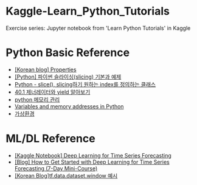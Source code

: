 # Kaggle-Learn_Python_Tutorials
Exercise series: Jupyter notebook from 'Learn Python Tutorials' in Kaggle   

# Python Basic Reference
- [[Korean blog] Properties](https://dojang.io/mod/page/view.php?id=2476)   
- [[Python] 파이썬 슬라이싱(slicing) 기본과 예제](https://twpower.github.io/119-python-list-slicing-examples)   
- [Python - slice(), slicing하기 원하는 index를 정의하는 클래스](https://technote.kr/255)   
- [40.1 제너레이터와 yield 알아보기](https://dojang.io/mod/page/view.php?id=2412)   
- [python 메모리 관리](https://leemoney93.tistory.com/25)   
- [Variables and memory addresses in Python](https://medium.com/@daniel.tooke/variables-and-memory-addresses-in-python-6d96d672ed3d)
- [가상환경](https://galid1.tistory.com/250?category=746439)

# ML/DL Reference
- [[Kaggle Notebook] Deep Learning for Time Series Forecasting](https://www.kaggle.com/dimitreoliveira/deep-learning-for-time-series-forecasting)   
- [[Blog] How to Get Started with Deep Learning for Time Series Forecasting (7-Day Mini-Course)](https://machinelearningmastery.com/how-to-get-started-with-deep-learning-for-time-series-forecasting-7-day-mini-course/)   
- [[Korean Blog]tf.data.dataset.window 예시](https://hwiyong.tistory.com/350)
